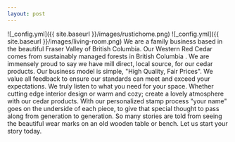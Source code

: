 ```yaml
---
layout: post
---
```

![_config.yml]({{ site.baseurl }}/images/rustichome.png)
![_config.yml]({{ site.baseurl }}/images/living-room.png)
We are a family business based in the beautiful Fraser Valley of British Columbia. Our Western Red Cedar comes from sustainably managed forests in British Columbia . We are immensely proud to say we have mill direct, local source, for our cedar products. Our business model is simple, "High Quality, Fair Prices". We value all feedback to ensure our standards can meet and exceed your expectations. We truly listen to what you need for your space. Whether cutting edge interior design or warm and cozy; create a lovely atmosphere with our cedar products.  With our personalized stamp process "your name" goes on the underside of each piece, to give that special thought to pass along from generation to generation. So many stories are told from seeing the beautiful wear marks on an old wooden table or bench. Let us start your story today.


